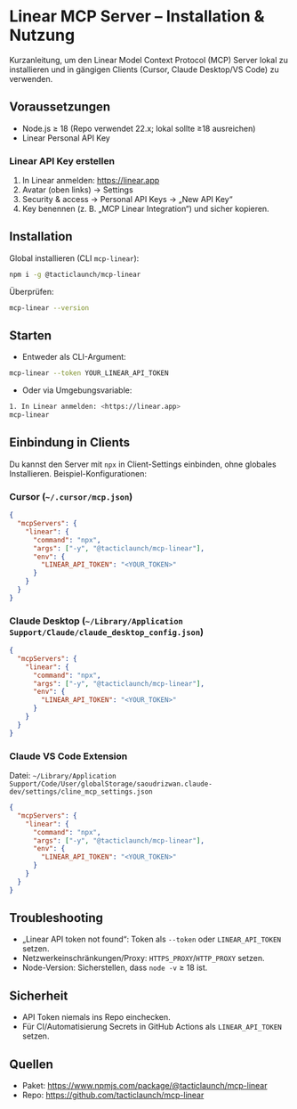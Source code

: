 # Linear MCP Server – Installation & Nutzung

Kurzanleitung, um den Linear Model Context Protocol (MCP) Server lokal zu installieren und in
gängigen Clients (Cursor, Claude Desktop/VS Code) zu verwenden.

## Voraussetzungen

- Node.js ≥ 18 (Repo verwendet 22.x; lokal sollte ≥18 ausreichen)
- Linear Personal API Key

### Linear API Key erstellen

1. In Linear anmelden: https://linear.app
2. Avatar (oben links) → Settings
3. Security & access → Personal API Keys → „New API Key“
4. Key benennen (z. B. „MCP Linear Integration“) und sicher kopieren.

## Installation

Global installieren (CLI `mcp-linear`):

```bash
npm i -g @tacticlaunch/mcp-linear
```

Überprüfen:

```bash
mcp-linear --version
```

## Starten

- Entweder als CLI-Argument:

```bash
mcp-linear --token YOUR_LINEAR_API_TOKEN
```

- Oder via Umgebungsvariable:

```bash
1. In Linear anmelden: <https://linear.app>
mcp-linear
```

## Einbindung in Clients

Du kannst den Server mit `npx` in Client-Settings einbinden, ohne globales Installieren.
Beispiel-Konfigurationen:

### Cursor (`~/.cursor/mcp.json`)

```json
{
  "mcpServers": {
    "linear": {
      "command": "npx",
      "args": ["-y", "@tacticlaunch/mcp-linear"],
      "env": {
        "LINEAR_API_TOKEN": "<YOUR_TOKEN>"
      }
    }
  }
}
```

### Claude Desktop (`~/Library/Application Support/Claude/claude_desktop_config.json`)

```json
{
  "mcpServers": {
    "linear": {
      "command": "npx",
      "args": ["-y", "@tacticlaunch/mcp-linear"],
      "env": {
        "LINEAR_API_TOKEN": "<YOUR_TOKEN>"
      }
    }
  }
}
```

### Claude VS Code Extension

Datei:
`~/Library/Application Support/Code/User/globalStorage/saoudrizwan.claude-dev/settings/cline_mcp_settings.json`

```json
{
  "mcpServers": {
    "linear": {
      "command": "npx",
      "args": ["-y", "@tacticlaunch/mcp-linear"],
      "env": {
        "LINEAR_API_TOKEN": "<YOUR_TOKEN>"
      }
    }
  }
}
```

## Troubleshooting

- „Linear API token not found“: Token als `--token` oder `LINEAR_API_TOKEN` setzen.
- Netzwerkeinschränkungen/Proxy: `HTTPS_PROXY`/`HTTP_PROXY` setzen.
- Node-Version: Sicherstellen, dass `node -v` ≥ 18 ist.

## Sicherheit

- API Token niemals ins Repo einchecken.
- Für CI/Automatisierung Secrets in GitHub Actions als `LINEAR_API_TOKEN` setzen.

## Quellen

- Paket: https://www.npmjs.com/package/@tacticlaunch/mcp-linear
- Repo: https://github.com/tacticlaunch/mcp-linear
